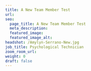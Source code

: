 ```yaml
---
title: A New Team Member Test
url:
seo:
  page_title: A New Team Member Test
  meta_description:
  featured_image:
  featured_image_alt:
headshot: /Amylyn-Serrano-New.jpg
job_title: Psychological Technician
zoom_room_url:
weight: 0
draft: false
---
```

